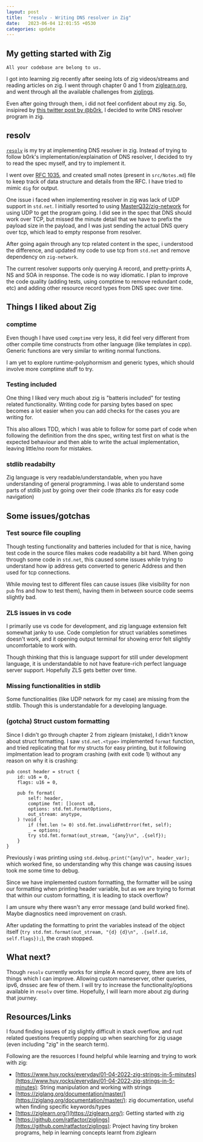 ```yaml
---
layout: post
title:  "resolv - Writing DNS resolver in Zig"
date:   2023-06-04 12:01:55 +0530
categories: update
---
```


## My getting started with Zig

`All your codebase are belong to us.`

I got into learning zig recently after seeing lots of zig videos/streams and reading articles on zig.
I went through chapter 0 and 1 from [ziglearn.org](https://ziglearn.org), and went through all the available challenges from [ziglings](https://github.com/ratfactor/ziglings).

Even after going through them, i did not feel confident about my zig. So, insipired by [this twitter post by @b0rk](https://twitter.com/b0rk/status/1663960242667782184), I decided to write DNS resolver program in zig.

## resolv

[`resolv`](https://github.com/e-aakash/resolv/) is my try at implementing DNS resolver in zig. Instead of trying to follow b0rk's implementation/explaination of DNS resolver, I decided to try to read the spec myself, and try to implement it.

I went over [RFC 1035](https://datatracker.ietf.org/doc/html/rfc1035), and created small notes (present in `src/Notes.md`) file to keep track of data structure and details from the RFC. I have tried to mimic `dig` for output.

One issue i faced when implementing resolver in zig was lack of UDP support in `std.net`. I initially resorted to using [MasterQ32/zig-network](https://github.com/MasterQ32/zig-network) for using UDP to get the program going.
I did see in the spec that DNS should work over TCP, but missed the minute detail that we have to prefix the payload size in the payload, and I was just sending the actual DNS query over tcp, which lead to empty response from resolver.

After going again through any tcp related content in the spec, i understood the difference, and updated my code to use tcp from `std.net` and remove dependency on `zig-network`.

The current resolver supports only querying A record, and pretty-prints A, NS and SOA in response. The code is no way idiomatic. I plan to improve the code quality (adding tests, using comptime to remove redundant code, etc) and adding other resource record types from DNS spec over time.

## Things I liked about Zig

### comptime

Even though I have used `comptime` very less, it did feel very different from other compile time constructs from other language (like templates in cpp). Generic functions are very similar to writing normal functions.

I am yet to explore runtime-polyphormism and generic types, which should involve more comptime stuff to try.

### Testing included

One thing I liked very much about zig is "batteris included" for testing related functionality. Writing code for parsing bytes based on spec becomes a lot easier when you can add checks for the cases you are writing for.

This also allows TDD, which I was able to follow for some part of code when following the definition from the dns spec, writing test first on what is the expected behaviour and then able to write the actual implementation, leaving little/no room for mistakes.

### stdlib readabilty

Zig language is very readable/understandable, when you have understanding of general programming. I was able to understand some parts of stdlib just by going over their code (thanks zls for easy code navigation)

<!-- ### Tagged unions, enums and type system in general  -->

<!-- The type system is easy to understand, and easier to write code in. The  -->

## Some issues/gotchas

### Test source file coupling

Though testing functionality and batteries included for that is nice, having test code in the source files makes code readability a bit hard. When going through some code in `std.net`, this caused some issues while trying to understand how ip address gets converted to generic Address and then used for tcp connections.

While moving test to different files can cause issues (like visibility for non `pub` fns and how to test them), having them in between source code seems slightly bad.

### ZLS issues in vs code

I primarily use vs code for development, and zig language extension felt somewhat janky to use. Code completion for struct variables sometimes doesn't work, and it opening output terminal for showing error felt slightly uncomfortable to work with.

Though thinking that this is language support for still under development language, it is understandable to not have feature-rich perfect language server support. Hopefully ZLS gets better over time.

### Missing functionalities in stdlib

Some functionalities (like UDP network for my case) are missing from the stdlib. Though this is understandable for a developing language.

### (gotcha) Struct custom formatting
Since I didn't go through chapter 2 from ziglearn (mistake), I didn't know about struct formatting. I saw `std.net.<type>` implemented `format` function, and tried replicating that for my structs for easy printing, but it following implmentation lead to program crashing (with exit code 1) without any reason on why it is crashing:

```zig
pub const header = struct {
    id: u16 = 0,
    flags: u16 = 0,

    pub fn format(
        self: header,
        comptime fmt: []const u8,
        options: std.fmt.FormatOptions,
        out_stream: anytype,
    ) !void {
        if (fmt.len != 0) std.fmt.invalidFmtError(fmt, self);
        _ = options;
        try std.fmt.format(out_stream, "{any}\n", .{self});
    }
}
```

Previously i was printing using `std.debug.print("{any}\n", header_var);` which worked fine, so understanding why this change was causing issues took me some time to debug.

Since we have implemented custom formatting, the formatter will be using our formatting when printing header variable, but as we are trying to format that within our custom formatting, it is leading to stack overflow?

I am unsure why there wasn't any error message (and build worked fine). Maybe diagnostics need improvement on crash.

After updating the formatting to print the variables instead of the object itself (`try std.fmt.format(out_stream, "{d} {d}\n", .{self.id, self.flags});`), the crash stopped.

## What next?

Though `resolv` currently works for simple A record query, there are lots of things which I can improve. Allowing custom nameserver, other queries, ipv6, dnssec are few of them. I will try to increase the functionality/options available in `resolv` over time. Hopefully, I will learn more about zig during that journey.

## Resources/Links

I found finding issues of zig slightly difficult in stack overflow, and rust related questions frequently popping up when searching for zig usage (even including "zig" in the search term).

Following are the resuorces I found helpful while learning and trying to work with zig:

- [https://www.huy.rocks/everyday/01-04-2022-zig-strings-in-5-minutes](https://www.huy.rocks/everyday/01-04-2022-zig-strings-in-5-minutes): String manipulation and working with strings
- [https://ziglang.org/documentation/master/](https://ziglang.org/documentation/master/): zig documentation, useful when finding specific keywords/types
- [https://ziglearn.org/](https://ziglearn.org/): Getting started with zig
- [https://github.com/ratfactor/ziglings](https://github.com/ratfactor/ziglings): Project having tiny broken programs, help in learning concepts learnt from ziglearn
